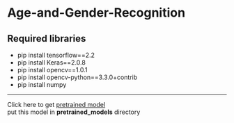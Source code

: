 # Age-and-Gender-Recognition

## Required libraries
- pip install tensorflow==2.2<br>
- pip install Keras==2.0.8<br>
- pip install opencv==1.0.1<br>
- pip install opencv-python==3.3.0+contrib<br>
- pip install numpy<br>

---

Click here to get [pretrained model](https://drive.google.com/file/d/12Ub2ZUtiYXL1QKUPlAy6oOG4Qhn0GM0H/view?usp=sharing)<br>
put this model in **pretrained_models** directory
